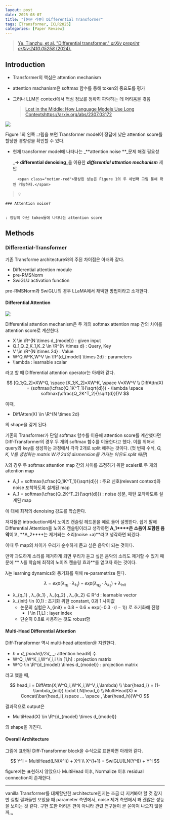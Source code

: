 ```yaml
---
layout: post
date: 2025-08-07
title: "[논문 리뷰] Differential Transformer"
tags: [Transformer, ICLR2025]
categories: [Paper Review]
---
```


> [Ye, Tianzhu, et al. "Differential transformer." ](https://arxiv.org/abs/2410.05258)[_arXiv preprint arXiv:2410.05258_](https://arxiv.org/abs/2410.05258)[ (2024).](https://arxiv.org/abs/2410.05258)



## Introduction

- Transformer의 핵심은 attention mechanism
- attention machanism은 softmax 함수를 통해 token의 중요도를 평가
- 그러나 LLM은 context에서 핵심 정보를 정확히 파악하는 데 어려움을 겪음

	> [Lost in the Middle: How Language Models Use Long Contextshttps://arxiv.org/abs/2307.03172](https://arxiv.org/abs/2307.03172)


![](https://prod-files-secure.s3.us-west-2.amazonaws.com/542b861c-36a8-4051-84e5-8804b6728dba/9083ea56-691a-4752-ae26-47f403431ac8/image.png?X-Amz-Algorithm=AWS4-HMAC-SHA256&X-Amz-Content-Sha256=UNSIGNED-PAYLOAD&X-Amz-Credential=ASIAZI2LB466WDRHQHLY%2F20250909%2Fus-west-2%2Fs3%2Faws4_request&X-Amz-Date=20250909T061256Z&X-Amz-Expires=3600&X-Amz-Security-Token=IQoJb3JpZ2luX2VjEGUaCXVzLXdlc3QtMiJGMEQCIAhGDHga5X9p6DVJ9eHRzTKbRUJ5QNEX3zwLzy21qcM0AiA8AyMCHrWVJ43rjU2W3z578JnQyCbUTN9ABmgX3vB7fyqIBAjO%2F%2F%2F%2F%2F%2F%2F%2F%2F%2F8BEAAaDDYzNzQyMzE4MzgwNSIMGYfd0RG3nzzpuGa3KtwD83bTKkBjrmSEP0sXZ7seIk3PtNQ%2FUTq8mG%2F%2BFcesF1gyUk7Garkws8QbwMFgKki63deLRhAAq8V8THp1prdu0L8RAXEPP3xrsH0WKhEYbX6L%2B4Xxk4ehiKaMHZG%2FG12WjVM6x8yjQU8q6RJwRKU6EHPL8Z6N%2FWIwNP8vCEM88AHvuEd95EW47jrZGrAEOTGEZ6ECTszjKubNdQ1HPRBB7blADCw8Gv8a5NGF5%2FmGI4VDVY69GlJ333ue3OhUYsRU9hxRbVs5XPZ9Gh9pWhbXEpPhwNbEPEndpTuZ8j7fp558ySTTWiDvZ0R13zIrM3P3Xir4M9J2kIsb7CnYrT%2FRqmq%2F63bi%2F6H8dHFPF7h3QCzE4wf7DBHqxr7W0wCXuAZ4idDllNwuv7IV9%2Bwy3Ti1cFuqYhU%2BZxnJCHW0Kyrrys98NVhLnfOKgJQMNwUGP0q6mRvLmO1PIKudweQfJkfcQhun4Qp6gysGCQn4pnuZcpqBVPAArt8TGYle9yJcU0V4sf17Xd1C4YsDM%2FSwTjtrIRMLQ9HA7%2Ffxz9%2ByK5FfD1x80eoTzxaW2aLO2KH78LGHkhKBo3vZVb8qYiZKMNJ9dYLMHF4NrLNURJ%2FxELF40mKV4ZFNSZz1q9qsWkYwx%2BX%2BxQY6pgE8jKKmUTtuVMvqg72BdWvsyckAS15S8xT6HHtdRYiIe0aYuOuTs7%2B2gWsHS7VImKfC0DVEWRrFG3PDYBlnyqzbn9gFR8Cbs80mFg9acJZz03rukGZzKyA%2BcnjhChyUOd5msT1UV3%2BTJXfZPUPgWZFGaMTnq3MUwz57BdgHXoYmqIKwwBp619fX0WQcXDNFN0PWFnBbZfU49FUEY%2F64dpxN99NfZtaF&X-Amz-Signature=cdd72dffb4e4ced7fd3ec4d861b4d0961d2298a08db570029f1cc239d951a6f6&X-Amz-SignedHeaders=host&x-amz-checksum-mode=ENABLED&x-id=GetObject)


Figure 1의 왼쪽 그림을 보면 Transformer model이 정답에 낮은 attention score를 할당한 경향성을 확인할 수 있다.

- 현재 transformer model에 나타나는 _**attention noise **_문제 해결 필요성

	_**→ differential denoising**_을 이용한 _**differential attention mechanism**_ 제안


		<span class="notion-red">향상된 성능은 Figure 1의 두 세번째 그림 통해 확인 가능하다.</span>


> 💡 


	### Attention noise?


	: 정답이 아닌 token들에 나타나는 attention score



## Methods



### Differential-Transformer


기존 Transforme architecture와의 주된 차이점은 아래와 같다.

- Differential attention module
- pre-RMSNorm
- SwiGLU activation function

pre-RMSNorm과 SwiGLU의 경우 LLaMA에서 채택한 방법이라고 소개한다.



#### Differential Attention


![](https://prod-files-secure.s3.us-west-2.amazonaws.com/542b861c-36a8-4051-84e5-8804b6728dba/116d70b2-1963-4810-9167-f4c7d8a06e8f/image.png?X-Amz-Algorithm=AWS4-HMAC-SHA256&X-Amz-Content-Sha256=UNSIGNED-PAYLOAD&X-Amz-Credential=ASIAZI2LB466WDRHQHLY%2F20250909%2Fus-west-2%2Fs3%2Faws4_request&X-Amz-Date=20250909T061256Z&X-Amz-Expires=3600&X-Amz-Security-Token=IQoJb3JpZ2luX2VjEGUaCXVzLXdlc3QtMiJGMEQCIAhGDHga5X9p6DVJ9eHRzTKbRUJ5QNEX3zwLzy21qcM0AiA8AyMCHrWVJ43rjU2W3z578JnQyCbUTN9ABmgX3vB7fyqIBAjO%2F%2F%2F%2F%2F%2F%2F%2F%2F%2F8BEAAaDDYzNzQyMzE4MzgwNSIMGYfd0RG3nzzpuGa3KtwD83bTKkBjrmSEP0sXZ7seIk3PtNQ%2FUTq8mG%2F%2BFcesF1gyUk7Garkws8QbwMFgKki63deLRhAAq8V8THp1prdu0L8RAXEPP3xrsH0WKhEYbX6L%2B4Xxk4ehiKaMHZG%2FG12WjVM6x8yjQU8q6RJwRKU6EHPL8Z6N%2FWIwNP8vCEM88AHvuEd95EW47jrZGrAEOTGEZ6ECTszjKubNdQ1HPRBB7blADCw8Gv8a5NGF5%2FmGI4VDVY69GlJ333ue3OhUYsRU9hxRbVs5XPZ9Gh9pWhbXEpPhwNbEPEndpTuZ8j7fp558ySTTWiDvZ0R13zIrM3P3Xir4M9J2kIsb7CnYrT%2FRqmq%2F63bi%2F6H8dHFPF7h3QCzE4wf7DBHqxr7W0wCXuAZ4idDllNwuv7IV9%2Bwy3Ti1cFuqYhU%2BZxnJCHW0Kyrrys98NVhLnfOKgJQMNwUGP0q6mRvLmO1PIKudweQfJkfcQhun4Qp6gysGCQn4pnuZcpqBVPAArt8TGYle9yJcU0V4sf17Xd1C4YsDM%2FSwTjtrIRMLQ9HA7%2Ffxz9%2ByK5FfD1x80eoTzxaW2aLO2KH78LGHkhKBo3vZVb8qYiZKMNJ9dYLMHF4NrLNURJ%2FxELF40mKV4ZFNSZz1q9qsWkYwx%2BX%2BxQY6pgE8jKKmUTtuVMvqg72BdWvsyckAS15S8xT6HHtdRYiIe0aYuOuTs7%2B2gWsHS7VImKfC0DVEWRrFG3PDYBlnyqzbn9gFR8Cbs80mFg9acJZz03rukGZzKyA%2BcnjhChyUOd5msT1UV3%2BTJXfZPUPgWZFGaMTnq3MUwz57BdgHXoYmqIKwwBp619fX0WQcXDNFN0PWFnBbZfU49FUEY%2F64dpxN99NfZtaF&X-Amz-Signature=04371ecbff767d676d972c826ba584c08037f6863f3fc0d2d62c3c746f2855b8&X-Amz-SignedHeaders=host&x-amz-checksum-mode=ENABLED&x-id=GetObject)


Differential attention mechanism은 두 개의 softmax attention map 간의 차이를 attention score로 계산한다.

- X \in \R^{N \times d\_{model}} : given input
- Q\_1,Q\_2,K\_1,K\_2 \in \R^{N \times d} : Query, Key
- V \in \R^{N \times 2d} : Value
- W^Q,W^K,W^V \in \R^{d\_{model} \times 2d} : parameters
- \lambda : learnable scalar

라고 할 때 Differential attention operator는 아래와 같다.


$$
[Q_1;Q_2]=XW^Q, \space [K_1;K_2]=XW^K, \space V=XW^V \\
DiffAttn(X) = (softmax(\cfrac{Q_1K^T_1}{\sqrt{d}}) - \lambda \space softmax(\cfrac{Q_2K^T_2}{\sqrt{d}}))V
$$


이때,

- DiffAtten(X) \in \R^{N \times 2d}

의 shape을 갖게 된다.


기존의 Transformer가 단일 softmax 함수를 이용해 attention score를 계산했다면 Diff-Transformer의 경우 두 개의 softmax 함수를 이용한다고 했다. 이를 위해서 query와 key를 생성하는 과정에서 각각 2개로 split 해주는 것이다. <span class="notion-red">(첫 번째 수식, </span><span class="notion-red">_Q, K, V를 생성하는 matrix W가 2d의 dismension을 가지는 이유도 split 때문_</span><span class="notion-red">)</span>


 λ의 경우 두 softmax attention map 간의 차이를 조정하기 위한 scaler로 두 개의 attention map

- A\_1 = softmax(\cfrac{Q\_1K^T\_1}{\sqrt{d}}) : 주요 신호(relevant context)와 noise 포착하도록 설계된 map
- A\_1 = softmax(\cfrac{Q\_2K^T\_2}{\sqrt{d}}) : noise 성분, 패턴 포착하도록 설계된 map 

에 대해 최적의 denoising 강도를 학습한다.


저자들은 introduction에서 노이즈 캔슬링 헤드폰을 예로 들어 설명한다. 쉽게 말해 Differential Attention을 노이즈 캔슬링이라고 생각하면 **A\_1****은 소음이 포함된 음악**이고, **A\_2****는 제거되는 소리(noise +a)**라고 생각하면 되겠다. 


이때 두 map의 차이가 우리가 순수하게 듣고 싶은 음악이 되는 것이다. 


만약 과도하게 소리를 제거하게 되면 우리가 듣고 싶은 음악의 소리도 제거할 수 있기 때문에 ** λ를 학습해 최적의 노이즈 캔슬링 효과**를 얻고자 하는 것이다.


λ는 learning dynamics와 동기화를 위해 re-parametrize 된다.


$$
\lambda = exp(\lambda_{q_1} \cdot \lambda_{k_1}) - exp(\lambda_{q_2} \cdot \lambda_{k_2}) + \lambda_{init}
$$

- λ\_{q\_1} , λ\_{k\_1} , λ\_{q\_2} , λ\_{k\_2} ∈ R^d : learnable vector
- λ\_{init} \in (0,1) : 초기화 위한 constant, 0과 1 사이값
	- 논문의 실험은 λ\_{init} = 0.8 − 0.6 × exp(−0.3 · (l − 1)) 로 초기화해 진행
		- l \in [1,L] : layer index
	- 단순히 0.8로 사용하는 것도 robust함


#### **Multi-Head Differential Attention**


Diff-Transformer 역시 multi-head attention을 지원한다.

- _h = d\_{model}/2d__ _: attention head의 수
- W^Q\_i,W^K\_i,W^V\_i,i \in [1,h] : projection matrix
- W^O \in \R^{d\_{model} \times d\_{model}} : projection matrix

라고 했을 때,


$$
head_i = DiffAttn(X;W^Q_i,W^K_i,W^V_i,\lambda) \\
\bar{head_i} = (1-\lambda_{init}) \cdot LN(head_i) \\
MultiHead(X) = Concat(\bar{head_i},\space ... \space , \bar{head_h})W^O
$$


결과적으로 output은

- MultiHead(X) \in \R^{d\_{model} \times d\_{model}}

의 shape을 가진다.



#### Overall Architecture


그림에 표현된 Diff-Transformer block을 수식으로 표현하면 아래와 같다.


$$
Y^l = MultiHead(LN(X^l)) + X^l \\
X^{l+1} = SwiGLU(LN(Y^l)) + Y^l
$$


figure에는 표현하지 않았으나 MultiHead 이후, Normalize 이후 residual connection이 존재한다.


---


vanilla Transformer를 대체할만한 architecture인지는 조금 더 지켜봐야 할 것 같지만 실험 결과들만 보았을 때 parameter 측면에서, noise 제거 측면에서 꽤 괜찮은 성능을 보이는 것 같다. 구현 또한 어려운 편이 아니라 관련 연구들이 곧 쏟아져 나오지 않을까,,,

